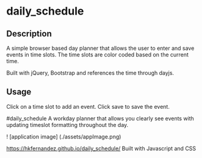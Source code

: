 # daily_schedule

## Description 

A simple browser based day planner that allows the user to enter and save events in time slots. The time slots are color coded based on the current time.

Built with jQuery, Bootstrap and references the time through dayjs.



## Usage 

Click on a time slot to add an event. Click save to save the event. 


#daily_schedule
A workday planner that allows you clearly see events with updating timeslot formatting throughout the day. 

! [application image] (./assets/appImage.png)

https://hkfernandez.github.io/daily_schedule/
Built with Javascript and CSS